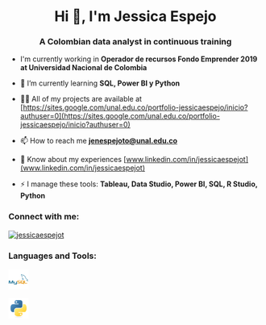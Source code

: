 <h1 align="center">Hi 👋, I'm Jessica Espejo</h1>
<h3 align="center">A Colombian data analyst in continuous training</h3>

- I'm currently working in **Operador de recursos Fondo Emprender 2019 at Universidad Nacional de Colombia**

- 🌱 I’m currently learning **SQL, Power BI y Python**

- 👨‍💻 All of my projects are available at [https://sites.google.com/unal.edu.co/portfolio-jessicaespejo/inicio?authuser=0](https://sites.google.com/unal.edu.co/portfolio-jessicaespejo/inicio?authuser=0)

- 📫 How to reach me **jenespejoto@unal.edu.co**

- 📄 Know about my experiences [www.linkedin.com/in/jessicaespejot](www.linkedin.com/in/jessicaespejot)

- ⚡ I manage these tools: **Tableau, Data Studio, Power BI, SQL, R Studio, Python**

<h3 align="left">Connect with me:</h3>
<p align="left">
<a href="https://linkedin.com/in/jessicaespejot" target="blank"><img align="center" src="https://raw.githubusercontent.com/rahuldkjain/github-profile-readme-generator/master/src/images/icons/Social/linked-in-alt.svg" alt="jessicaespejot" height="30" width="40" /></a>
</p>

<h3 align="left">Languages and Tools:</h3>
<p align="left"> 
<a href="https://www.mysql.com/" target="_blank" rel="noreferrer"> <img src="https://raw.githubusercontent.com/devicons/devicon/master/icons/mysql/mysql-original-wordmark.svg" alt="mysql" width="40" height="40"/> </a> 

<a href="https://www.python.org" target="_blank" rel="noreferrer"> <img src="https://raw.githubusercontent.com/devicons/devicon/master/icons/python/python-original.svg" alt="python" width="40" height="40"/> </a> 

</p>
